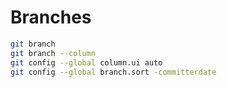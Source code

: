 # Branches

```bash
git branch
git branch --column
git config --global column.ui auto
git config --global branch.sort -committerdate
```
